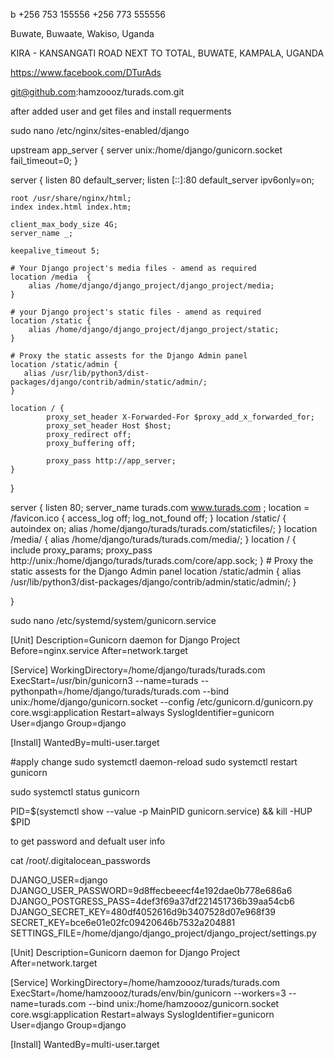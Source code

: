 b
+256 753 155556
+256 773 555556

Buwate, Buwaate, Wakiso, Uganda

KIRA - KANSANGATI ROAD NEXT TO TOTAL, BUWATE, KAMPALA, UGANDA

https://www.facebook.com/DTurAds




git@github.com:hamzoooz/turads.com.git


after added user and get files and install requerments



sudo nano /etc/nginx/sites-enabled/django

upstream app_server {
    server unix:/home/django/gunicorn.socket fail_timeout=0;
}

server {
    listen 80 default_server;
    listen [::]:80 default_server ipv6only=on;

    root /usr/share/nginx/html;
    index index.html index.htm;

    client_max_body_size 4G;
    server_name _;

    keepalive_timeout 5;

    # Your Django project's media files - amend as required
    location /media  {
        alias /home/django/django_project/django_project/media;
    }

    # your Django project's static files - amend as required
    location /static {
        alias /home/django/django_project/django_project/static;
    }

    # Proxy the static assests for the Django Admin panel
    location /static/admin {
       alias /usr/lib/python3/dist-packages/django/contrib/admin/static/admin/;
    }

    location / {
            proxy_set_header X-Forwarded-For $proxy_add_x_forwarded_for;
            proxy_set_header Host $host;
            proxy_redirect off;
            proxy_buffering off;

            proxy_pass http://app_server;
    }

}






server {
listen 80;
server_name turads.com www.turads.com ;
location = /favicon.ico { access_log off; log_not_found off; }
location /static/ {
autoindex on;
alias /home/django/turads/turads.com/staticfiles/;
}
location /media/ {
alias /home/django/turads/turads.com/media/;
}
location / {
include proxy_params;
proxy_pass http://unix:/home/django/turads/turads.com/core/app.sock;
}
    # Proxy the static assests for the Django Admin panel
    location /static/admin {
       alias /usr/lib/python3/dist-packages/django/contrib/admin/static/admin/;
    }

}

sudo nano /etc/systemd/system/gunicorn.service

[Unit]
Description=Gunicorn daemon for Django Project
Before=nginx.service
After=network.target

[Service]
WorkingDirectory=/home/django/turads/turads.com
ExecStart=/usr/bin/gunicorn3 --name=turads --pythonpath=/home/django/turads/turads.com --bind unix:/home/django/gunicorn.socket --config /etc/gunicorn.d/gunicorn.py core.wsgi:application
Restart=always
SyslogIdentifier=gunicorn
User=django
Group=django

[Install]
WantedBy=multi-user.target



#apply change 
sudo systemctl daemon-reload
sudo systemctl restart gunicorn

sudo systemctl status gunicorn

PID=$(systemctl show --value -p MainPID gunicorn.service) && kill -HUP $PID

to get password and defualt user info

cat /root/.digitalocean_passwords



DJANGO_USER=django
DJANGO_USER_PASSWORD=9d8ffecbeeecf4e192dae0b778e686a6
DJANGO_POSTGRESS_PASS=4def3f69a37df221451736b39aa54cb6
DJANGO_SECRET_KEY=480df4052616d9b3407528d07e968f39
SECRET_KEY=bce6e01e02fc09420646b7532a204881
SETTINGS_FILE=/home/django/django_project/django_project/settings.py


[Unit]
Description=Gunicorn daemon for Django Project
After=network.target

[Service]
WorkingDirectory=/home/hamzoooz/turads/turads.com
ExecStart=/home/hamzoooz/turads/env/bin/gunicorn --workers=3 --name=turads.com --bind unix:/home/hamzoooz/gunicorn.socket core.wsgi:application
Restart=always
SyslogIdentifier=gunicorn
User=django
Group=django

[Install]
WantedBy=multi-user.target